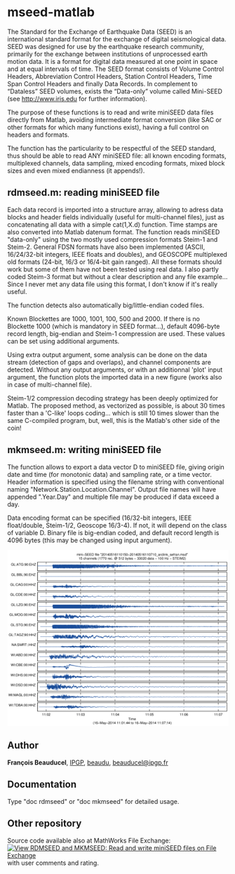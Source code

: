 # mseed-matlab

The Standard for the Exchange of Earthquake Data (SEED) is an
international standard format for the exchange of digital seismological
data. SEED was designed for use by the earthquake research community,
primarily for the exchange between institutions of unprocessed earth
motion data. It is a format for digital data measured at one point in
space and at equal intervals of time. The SEED format consists of
Volume Control Headers, Abbreviation Control Headers, Station Control
Headers, Time Span Control Headers and finally Data Records. In
complement to “Dataless” SEED volumes, exists the “Data-only” volume
called Mini-SEED (see http://www.iris.edu for further information).

The purpose of these functions is to read and write miniSEED data files
directly from Matlab, avoiding intermediate format conversion (like SAC
or other formats for which many functions exist), having a full control
on headers and formats.

The function has the particularity to be respectful of the SEED standard,
thus should be able to read ANY miniSEED file: all known encoding formats,
multiplexed channels, data sampling, mixed encoding formats, mixed block 
sizes and even mixed endianness (it appends!).

## rdmseed.m: reading miniSEED file

Each data record is imported into a structure array, allowing to adress
data blocks and header fields individually (useful for multi-channel
files), just as concatenating all data with a simple cat(1,X.d)
function. Time stamps are also converted into Matlab datenum format.
The function reads miniSEED "data-only" using the two mostly used
compression formats Steim-1 and Steim-2. General FDSN formats have also
been implemented (ASCII, 16/24/32-bit integers, IEEE floats and
doubles), and GEOSCOPE multiplexed old formats (24-bit, 16/3 or
16/4-bit gain ranged). All these formats should work but some of them
have not been tested using real data. I also partly coded Steim-3
format but without a clear description and any file example... Since I
never met any data file using this format, I don't know if it's really
useful.

The function detects also automatically big/little-endian coded files.

Known Blockettes are 1000, 1001, 100, 500 and 2000. If there is no
Blockette 1000 (which is mandatory in SEED format...), default
4096-byte record length, big-endian and Steim-1 compression are used.
These values can be set using additional arguments.

Using extra output argument, some analysis can be done on the data
stream (detection of gaps and overlaps), and channel components are
detected. Without any output arguments, or with an additionnal 'plot'
input argument, the function plots the imported data in a new figure
(works also in case of multi-channel file).

Steim-1/2 compression decoding strategy has been deeply optimized for
Matlab. The proposed method, as vectorized as possible, is about 30
times faster than a 'C-like' loops coding... which is still 10 times
slower than the same C-compiled program, but, well, this is the
Matlab's other side of the coin!

## mkmseed.m: writing miniSEED file

The function allows to export a data vector D to miniSEED file, giving
origin date and time (for monotonic data) and sampling rate, or a time
vector. Header information is specified using the filename string with
conventional naming "Network.Station.Location.Channel". Output file
names will have appended ".Year.Day" and multiple file may be produced
if data exceed a day.

Data encoding format can be specified (16/32-bit integers, IEEE
float/double, Steim-1/2, Geoscope 16/3-4). If not, it will depend on
the class of variable D. Binary file is big-endian coded, and default
record length is 4096 bytes (this may be changed using input argument).

![](rdmseed_example.png)

## Author
**François Beauducel**, [IPGP](www.ipgp.fr), [beaudu](https://github.com/beaudu), beauducel@ipgp.fr 

## Documentation
Type "doc rdmseed" or "doc mkmseed" for detailed usage.

## Other repository
Source code available also at MathWorks File Exchange: [![View RDMSEED and MKMSEED: Read and write miniSEED files on File Exchange](https://www.mathworks.com/matlabcentral/images/matlab-file-exchange.svg)](https://fr.mathworks.com/matlabcentral/fileexchange/28803-rdmseed-and-mkmseed-read-and-write-miniseed-files) with user comments and rating.

